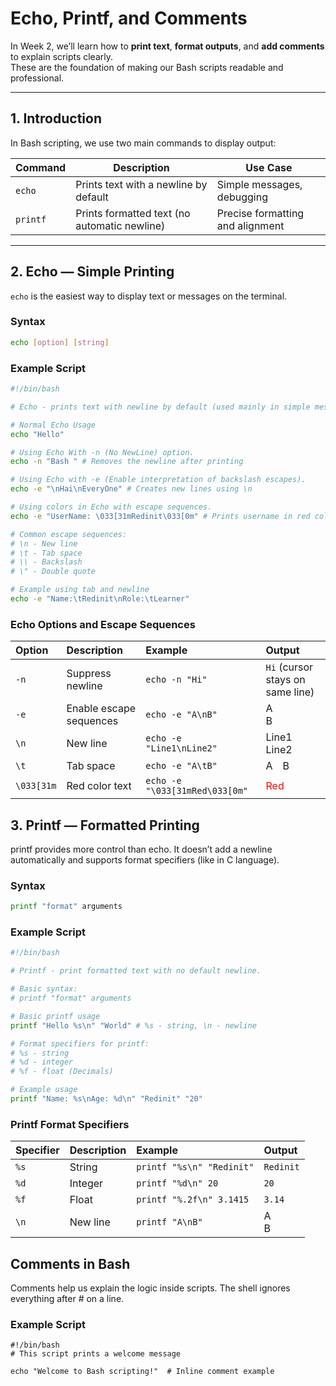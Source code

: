 #   Echo, Printf, and Comments

In Week 2, we’ll learn how to **print text**, **format outputs**, and **add comments** to explain scripts clearly.  
These are the foundation of making our Bash scripts readable and professional.

---

##  1. Introduction

In Bash scripting, we use two main commands to display output:

| Command | Description | Use Case |
|----------|--------------|-----------|
| `echo`   | Prints text with a newline by default | Simple messages, debugging |
| `printf` | Prints formatted text (no automatic newline) | Precise formatting and alignment |

---

##  2. Echo — Simple Printing

`echo` is the easiest way to display text or messages on the terminal.

###  Syntax
```bash
echo [option] [string]
```

### Example Script

```bash
#!/bin/bash

# Echo - prints text with newline by default (used mainly in simple messages and debugging) 

# Normal Echo Usage
echo "Hello"

# Using Echo With -n (No NewLine) option.
echo -n "Bash " # Removes the newline after printing

# Using Echo with -e (Enable interpretation of backslash escapes).
echo -e "\nHai\nEveryOne" # Creates new lines using \n

# Using colors in Echo with escape sequences.
echo -e "UserName: \033[31mRedinit\033[0m" # Prints username in red colour

# Common escape sequences:
# \n - New line
# \t - Tab space
# \\ - Backslash
# \" - Double quote

# Example using tab and newline
echo -e "Name:\tRedinit\nRole:\tLearner"
```

###  Echo Options and Escape Sequences

| Option | Description | Example | Output |
|:--------|:-------------|:---------|:--------|
| `-n` | Suppress newline | `echo -n "Hi"` | `Hi` (cursor stays on same line) |
| `-e` | Enable escape sequences | `echo -e "A\nB"` | A<br>B |
| `\n` | New line | `echo -e "Line1\nLine2"` | Line1<br>Line2 |
| `\t` | Tab space | `echo -e "A\tB"` | A B |
| `\033[31m` | Red color text | `echo -e "\033[31mRed\033[0m"` | <span style="color:red;">Red</span> |

##  3. Printf — Formatted Printing

printf provides more control than echo.
It doesn’t add a newline automatically and supports format specifiers (like in C language).

### Syntax
```bash
printf "format" arguments
```

### Example Script

```bash
#!/bin/bash

# Printf - print formatted text with no default newline.

# Basic syntax:
# printf "format" arguments

# Basic printf usage
printf "Hello %s\n" "World" # %s - string, \n - newline

# Format specifiers for printf:
# %s - string
# %d - integer
# %f - float (Decimals)

# Example usage
printf "Name: %s\nAge: %d\n" "Redinit" "20"

```

###  Printf Format Specifiers

| Specifier | Description | Example | Output |
|:-----------|:-------------|:---------|:--------|
| `%s` | String | `printf "%s\n" "Redinit"` | `Redinit` |
| `%d` | Integer | `printf "%d\n" 20` | `20` |
| `%f` | Float | `printf "%.2f\n" 3.1415` | `3.14` |
| `\n` | New line | `printf "A\nB"` | A<br>B |

## Comments in Bash
Comments help us explain the logic inside scripts.
The shell ignores everything after # on a line.

### Example Script
```
#!/bin/bash
# This script prints a welcome message

echo "Welcome to Bash scripting!"  # Inline comment example

```
